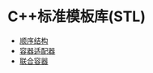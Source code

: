 # C++标准模板库(STL)

* [顺序结构](C++标准模板库STL/顺序结构.md)
* [容器适配器](C++标准模板库STL/容器适配器.md)
* [联合容器 ](C++标准模板库STL/联合容器.md)